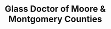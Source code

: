 ---
title: "Glass Doctor of Moore & Montgomery Counties"
url: /west-end/glass-doctor-of-moore-and-montgomery-counties/
shop: car repair
---